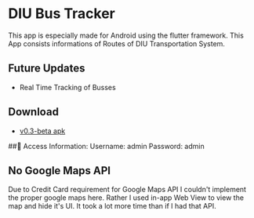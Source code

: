 # DIU Bus Tracker

This app is especially made for Android using the flutter framework. This App consists informations of Routes of DIU Transportation System. 

## Future Updates
- Real Time Tracking of Busses

## Download
- [v0.3-beta apk](https://github.com/Zimmer550i/diu_bus_tracker/releases/download/v0.3-beta/app-release.apk)

##🔑 Access Information:
Username: admin
Password: admin

## No Google Maps API
Due to Credit Card requirement for Google Maps API I couldn't implement the proper google maps here. Rather I used in-app Web View to view the map and hide it's UI. It took a lot more time than if I had that API. 
